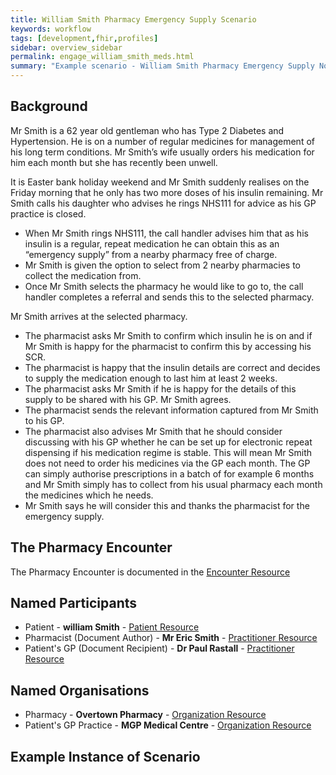 ```yaml
---
title: William Smith Pharmacy Emergency Supply Scenario
keywords: workflow
tags: [development,fhir,profiles]
sidebar: overview_sidebar
permalink: engage_william_smith_meds.html
summary: "Example scenario - William Smith Pharmacy Emergency Supply Notification"
---
```


## Background ##

Mr Smith is a 62 year old gentleman who has Type 2 Diabetes and Hypertension. He is on a number of regular medicines for management of his long term conditions.
Mr Smith’s wife usually orders his medication for him each month but she has recently been unwell.

It is Easter bank holiday weekend and Mr Smith suddenly realises on the Friday morning that he only has two more doses of his insulin remaining. Mr Smith calls his daughter who advises he rings NHS111 for advice as his GP practice is closed.
- When Mr Smith rings NHS111, the call handler advises him that as his insulin is a regular, repeat medication he can obtain this as an “emergency supply” from a nearby pharmacy free of charge. 
- Mr Smith is given the option to select from 2 nearby pharmacies to collect the medication from.
- Once Mr Smith selects the pharmacy he would like to go to, the call handler completes a referral and sends this to the selected pharmacy.

Mr Smith arrives at the selected pharmacy.
- The pharmacist asks Mr Smith to confirm which insulin he is on and if Mr Smith is happy for the pharmacist to confirm this by accessing his SCR.
- The pharmacist is happy that the insulin details are correct and decides to supply the medication enough to last him at least 2 weeks.
- The pharmacist asks Mr Smith if he is happy for the details of this supply to be shared with his GP. Mr Smith agrees.
- The pharmacist sends the relevant information captured from Mr Smith to his GP. 
- The pharmacist also advises Mr Smith that he should consider discussing with his GP whether he can be set up for electronic repeat dispensing if his medication regime is stable. This will mean Mr Smith does not need to order his medicines via the GP each month. The GP can simply authorise prescriptions in a batch of for example 6 months and Mr Smith simply has to collect from his usual pharmacy each month the medicines which he needs.
- Mr Smith says he will consider this and thanks the pharmacist for the emergency supply.

## The Pharmacy Encounter ##

The Pharmacy Encounter is documented in the [Encounter Resource](https://fhir.nhs.uk/STU3/StructureDefinition/CareConnect-ITK-Encounter-1)

## Named Participants ##

- Patient - **william Smith** - [Patient Resource](https://fhir.hl7.org.uk/STU3/StructureDefinition/CareConnect-Patient-1)
- Pharmacist (Document Author) - **Mr Eric Smith** - [Practitioner Resource](https://fhir.hl7.org.uk/STU3/StructureDefinition/CareConnect-Practitioner-1)
- Patient's GP (Document Recipient) - **Dr Paul Rastall** - [Practitioner Resource](https://fhir.hl7.org.uk/STU3/StructureDefinition/CareConnect-Practitioner-1)

## Named Organisations ##

- Pharmacy - **Overtown Pharmacy** - [Organization Resource](https://fhir.hl7.org.uk/STU3/StructureDefinition/CareConnect-Organization-1)
- Patient's GP Practice - **MGP Medical Centre** - [Organization Resource](https://fhir.hl7.org.uk/STU3/StructureDefinition/CareConnect-Organization-1)


## Example Instance of Scenario ##

<script src="https://gist.github.com/IOPS-DEV/b52d0fb8765d41e490f252f9470dd932.js"></script>